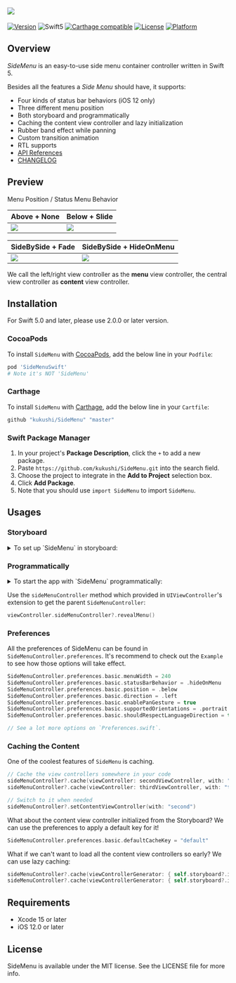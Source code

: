 # ![](https://github.com/kukushi/SideMenu/blob/develop/Images/Logo.png?raw=true)

[![Version](https://img.shields.io/cocoapods/v/SideMenuSwift.svg?style=flat-square)](http://cocoapods.org/pods/SideMenuSwift)
![Swift5](https://img.shields.io/badge/Swift-5.0-orange.svg?style=flat%22)
[![Carthage compatible](https://img.shields.io/badge/Carthage-compatible-4BC51D.svg?style=flat-square)](https://github.com/Carthage/Carthage)
[![License](https://img.shields.io/cocoapods/l/SideMenuSwift.svg?style=flat-square)](http://cocoapods.org/pods/SideMenuSwift)
[![Platform](https://img.shields.io/cocoapods/p/SideMenuSwift.svg?style=flat-square)](http://cocoapods.org/pods/SideMenuSwift)

## Overview

*SideMenu* is an easy-to-use side menu container controller written in Swift 5.

Besides all the features a *Side Menu* should have, it supports:

- Four kinds of status bar behaviors (iOS 12 only)
- Three different menu position
- Both storyboard and programmatically
- Caching the content view controller and lazy initialization
- Rubber band effect while panning
- Custom transition animation
- RTL supports
- [API References](https://kukushi.github.io/SideMenu/documentation/sidemenu/)
- [CHANGELOG](https://github.com/kukushi/SideMenu/blob/master/CHANGELOG.md)

## Preview

Menu Position / Status Menu Behavior

| Above + None | Below + Slide |
| --- | --- |
| ![](https://raw.githubusercontent.com/kukushi/SideMenu/master/Images/Above%2BNone.gif) | ![](https://raw.githubusercontent.com/kukushi/SideMenu/master/Images/Below%2BSlide.gif) |

| SideBySide + Fade | SideBySide + HideOnMenu |
| --- | --- |
| ![](https://raw.githubusercontent.com/kukushi/SideMenu/master/Images/SideBySide%2BFade.gif) | ![](https://raw.githubusercontent.com/kukushi/SideMenu/master/Images/SideBySide%2BHideOnMenu.gif) |

We call the left/right view controller as the **menu** view controller, the central view controller as **content** view controller.

## Installation

For Swift 5.0 and later, please use 2.0.0 or later version.

### CocoaPods

To install `SideMenu` with [CocoaPods](http://cocoapods.org/), add the below line in your `Podfile`:

```ruby
pod 'SideMenuSwift'
# Note it's NOT 'SideMenu'
```
### Carthage

To install `SideMenu` with [Carthage](https://github.com/Carthage/Carthage), add the below line in your `Cartfile`:

```bash
github "kukushi/SideMenu" "master"
```

### Swift Package Manager

1. In your project's **Package Description**, click the `+` to add a new package.
2. Paste `https://github.com/kukushi/SideMenu.git` into the search field.
3. Choose the project to integrate in the **Add to Project** selection box.
4. Click **Add Package**.
5. Note that you should use `import SideMenu` to import `SideMenu`.

## Usages

### Storyboard

<details>
<summary>
To set up `SideMenu` in storyboard:
</summary>


1. Open the view controller's *Identity inspector*. Change its **Class** to `SideMenuController` and **Module** to `SideMenuSwift`.
2. Set up the menu view controller and the initial content view controller in your Storyboard. Add a **Custom** segue from the `SideMenuController` to each of them.
    - Change the menu segue's identifier to `SideMenu.Menu`, **Class** to `SideMenuSegue` and **Module** to `SideMenuSwift`.
    - Change the content segue's identifier to `SideMenu.Content`, **Class** to `SideMenuSegue` and **Module** to `SideMenuSwift`.
4. (Optional) If you want to use custom segue identifier:
   - Open the `SideMenuController`'s *Attribute inspector*.
   - In the **Side Menu Controller** section, modify the *Content SegueID/Menu SegueID* to the desired value and change the corresponding segue's identifier.
5. It's done. Check [this screenshot](https://github.com/kukushi/SideMenu/blob/develop/Images/StoryboardSample.png?raw=true) a for clear view.
</details>

### Programmatically

<details>
<summary>
To start the app with `SideMenu` programmatically:
</summary>

```swift
import UIKit
import SideMenuSwift
// If you are using Carthage, uses `import SideMenu`

@UIApplicationMain
class AppDelegate: UIResponder, UIApplicationDelegate {

    var window: UIWindow?

    @objc func applicationDidFinishLaunching(_ application: UIApplication) {
        let contentViewController = ...
        let menuViewController = ...

        window = UIWindow(frame: UIScreen.main.bounds)
        window?.rootViewController = SideMenuController(contentViewController: contentViewController, 
        menuViewController: menuViewController)
        
        window?.makeKeyAndVisible()
        return true
    }
}
```
</details>

Use the `sideMenuController` method which provided in `UIViewController`'s extension to get the parent `SideMenuController`:

```swift
viewController.sideMenuController?.revealMenu()
```

### Preferences

All the preferences of SideMenu can be found in `SideMenuController.preferences`. It's recommend to check out the `Example` to see how those options will take effect.

```swift
SideMenuController.preferences.basic.menuWidth = 240
SideMenuController.preferences.basic.statusBarBehavior = .hideOnMenu
SideMenuController.preferences.basic.position = .below
SideMenuController.preferences.basic.direction = .left
SideMenuController.preferences.basic.enablePanGesture = true
SideMenuController.preferences.basic.supportedOrientations = .portrait
SideMenuController.preferences.basic.shouldRespectLanguageDirection = true

// See a lot more options on `Preferences.swift`.
```

### Caching the Content

One of the coolest features of `SideMenu` is caching. 

```swift
// Cache the view controllers somewhere in your code
sideMenuController?.cache(viewController: secondViewController, with: "second")
sideMenuController?.cache(viewController: thirdViewController, with: "third")

// Switch to it when needed
sideMenuController?.setContentViewController(with: "second")
```

What about the content view controller initialized from the Storyboard? We can use the preferences to apply a default key for it!

```swift
SideMenuController.preferences.basic.defaultCacheKey = "default"
```

What if we can't want to load all the content view controllers so early? We can use lazy caching:

```Swift
sideMenuController?.cache(viewControllerGenerator: { self.storyboard?.instantiateViewController(withIdentifier: "SecondViewController") }, with: "second")
sideMenuController?.cache(viewControllerGenerator: { self.storyboard?.instantiateViewController(withIdentifier: "ThirdViewController") }, with: "third")
```

## Requirements

- Xcode 15 or later
- iOS 12.0 or later

## License

SideMenu is available under the MIT license. See the LICENSE file for more info.
